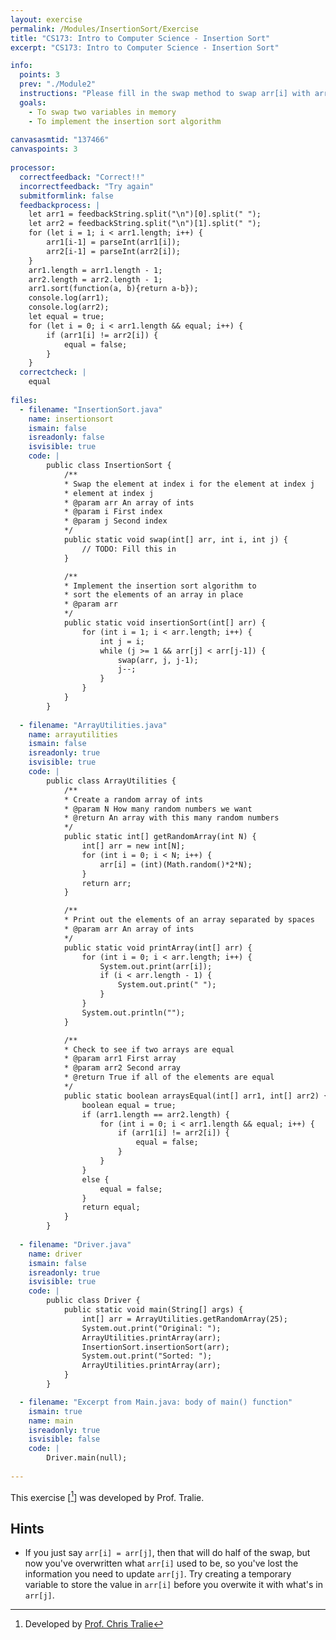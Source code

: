 ```yaml
---
layout: exercise
permalink: /Modules/InsertionSort/Exercise
title: "CS173: Intro to Computer Science - Insertion Sort"
excerpt: "CS173: Intro to Computer Science - Insertion Sort"

info:
  points: 3
  prev: "./Module2"
  instructions: "Please fill in the swap method to swap arr[i] with arr[j]. Below is some of the code we wrote in the video to setup random arrays, as well as skeleton code for insertion sort. The main method fills in a random array, prints that array, calls the insertionSort method, and then prints the result. Once this method works properly, your insertion sort code will properly sort the array."
  goals:
    - To swap two variables in memory
    - To implement the insertion sort algorithm
    
canvasasmtid: "137466"
canvaspoints: 3
    
processor:  
  correctfeedback: "Correct!!" 
  incorrectfeedback: "Try again"
  submitformlink: false
  feedbackprocess: | 
    let arr1 = feedbackString.split("\n")[0].split(" ");
    let arr2 = feedbackString.split("\n")[1].split(" ");
    for (let i = 1; i < arr1.length; i++) {
        arr1[i-1] = parseInt(arr1[i]);
        arr2[i-1] = parseInt(arr2[i]);
    }
    arr1.length = arr1.length - 1;
    arr2.length = arr2.length - 1;
    arr1.sort(function(a, b){return a-b});
    console.log(arr1);
    console.log(arr2);
    let equal = true;
    for (let i = 0; i < arr1.length && equal; i++) {
        if (arr1[i] != arr2[i]) {
            equal = false;
        }
    }
  correctcheck: |
    equal
 
files:
  - filename: "InsertionSort.java"
    name: insertionsort
    ismain: false
    isreadonly: false
    isvisible: true
    code: |
        public class InsertionSort {
            /**
            * Swap the element at index i for the element at index j
            * element at index j
            * @param arr An array of ints
            * @param i First index
            * @param j Second index
            */
            public static void swap(int[] arr, int i, int j) {
                // TODO: Fill this in
            }

            /**
            * Implement the insertion sort algorithm to
            * sort the elements of an array in place
            * @param arr 
            */
            public static void insertionSort(int[] arr) {
                for (int i = 1; i < arr.length; i++) {
                    int j = i;
                    while (j >= 1 && arr[j] < arr[j-1]) {
                        swap(arr, j, j-1);
                        j--;
                    }
                }
            }
        }
    
  - filename: "ArrayUtilities.java"
    name: arrayutilities
    ismain: false
    isreadonly: true
    isvisible: true
    code: |
        public class ArrayUtilities {
            /**
            * Create a random array of ints
            * @param N How many random numbers we want
            * @return An array with this many random numbers
            */
            public static int[] getRandomArray(int N) {
                int[] arr = new int[N];
                for (int i = 0; i < N; i++) {
                    arr[i] = (int)(Math.random()*2*N);
                }
                return arr;
            }

            /**
            * Print out the elements of an array separated by spaces
            * @param arr An array of ints
            */
            public static void printArray(int[] arr) {
                for (int i = 0; i < arr.length; i++) {
                    System.out.print(arr[i]);
                    if (i < arr.length - 1) {
                        System.out.print(" ");
                    }
                }
                System.out.println("");
            }

            /**
            * Check to see if two arrays are equal
            * @param arr1 First array
            * @param arr2 Second array
            * @return True if all of the elements are equal
            */
            public static boolean arraysEqual(int[] arr1, int[] arr2) {
                boolean equal = true;
                if (arr1.length == arr2.length) {
                    for (int i = 0; i < arr1.length && equal; i++) {
                        if (arr1[i] != arr2[i]) {
                            equal = false;
                        }
                    }
                }
                else {
                    equal = false;
                }
                return equal;
            }
        }
        
  - filename: "Driver.java"
    name: driver
    ismain: false
    isreadonly: true
    isvisible: true
    code: | 
        public class Driver {
            public static void main(String[] args) {
                int[] arr = ArrayUtilities.getRandomArray(25);
                System.out.print("Original: ");
                ArrayUtilities.printArray(arr);
                InsertionSort.insertionSort(arr);
                System.out.print("Sorted: ");
                ArrayUtilities.printArray(arr);
            }
        }    

  - filename: "Excerpt from Main.java: body of main() function"
    ismain: true
    name: main
    isreadonly: true
    isvisible: false
    code: |
        Driver.main(null);
        
---
```


This exercise \[[^1]\] was developed by Prof. Tralie.

## Hints

* If you just say `arr[i] = arr[j]`, then that will do half of the swap, but now you've overwritten what `arr[i]` used to be, so you've lost the information you need to update `arr[j]`. Try creating a temporary variable to store the value in `arr[i]` before you overwite it with what's in `arr[j]`.

[^1]: Developed by [Prof. Chris Tralie](https://www.ursinus.edu/live/profiles/4502-christopher-j-tralie)